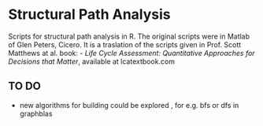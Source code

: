 # Structural Path Analysis
Scripts for structural path analysis in R. 
The original scripts were in Matlab of Glen Peters, Cicero. 
It is a traslation of the scripts given in Prof. Scott Matthews at al. book: 
                - _Life Cycle Assessment: Quantitative Approaches for Decisions that Matter_, available at lcatextbook.com

## TO DO
 - new algorithms for  building could be explored , for e.g. bfs or dfs in graphblas
